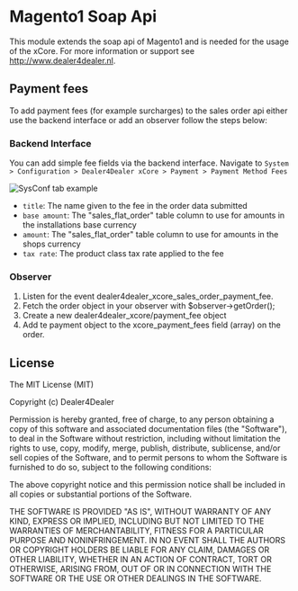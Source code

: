 # Magento1 Soap Api
This module extends the soap api of Magento1 and is needed for the usage of the xCore. For more information or support see http://www.dealer4dealer.nl.

## Payment fees
To add payment fees (for example surcharges) to the sales order api either use the backend interface
or add an observer follow the steps below:

### Backend Interface
You can add simple fee fields via the backend interface.
Navigate to `System > Configuration > Dealer4Dealer xCore > Payment > Payment Method Fees`

![SysConf tab example](https://raw.githubusercontent.com/dealer4dealer/magento1-soapapi/master/payment_fee_config_tab.png)

- `title`: The name given to the fee in the order data submitted
- `base amount`: The "sales_flat_order" table column to use for amounts in the installations base currency 
- `amount`: The "sales_flat_order" table column to use for amounts in the shops currency 
- `tax rate`: The product class tax rate applied to the fee

### Observer
1. Listen for the event dealer4dealer_xcore_sales_order_payment_fee.
2. Fetch the order object in your observer with $observer->getOrder();
3. Create a new dealer4dealer_xcore/payment_fee object
4. Add te payment object to the xcore_payment_fees field (array) on the order.


## License
The MIT License (MIT)

Copyright (c) Dealer4Dealer

Permission is hereby granted, free of charge, to any person obtaining a copy
of this software and associated documentation files (the "Software"), to deal
in the Software without restriction, including without limitation the rights
to use, copy, modify, merge, publish, distribute, sublicense, and/or sell
copies of the Software, and to permit persons to whom the Software is
furnished to do so, subject to the following conditions:

The above copyright notice and this permission notice shall be included in all
copies or substantial portions of the Software.

THE SOFTWARE IS PROVIDED "AS IS", WITHOUT WARRANTY OF ANY KIND, EXPRESS OR
IMPLIED, INCLUDING BUT NOT LIMITED TO THE WARRANTIES OF MERCHANTABILITY,
FITNESS FOR A PARTICULAR PURPOSE AND NONINFRINGEMENT. IN NO EVENT SHALL THE
AUTHORS OR COPYRIGHT HOLDERS BE LIABLE FOR ANY CLAIM, DAMAGES OR OTHER
LIABILITY, WHETHER IN AN ACTION OF CONTRACT, TORT OR OTHERWISE, ARISING FROM,
OUT OF OR IN CONNECTION WITH THE SOFTWARE OR THE USE OR OTHER DEALINGS IN THE
SOFTWARE.
